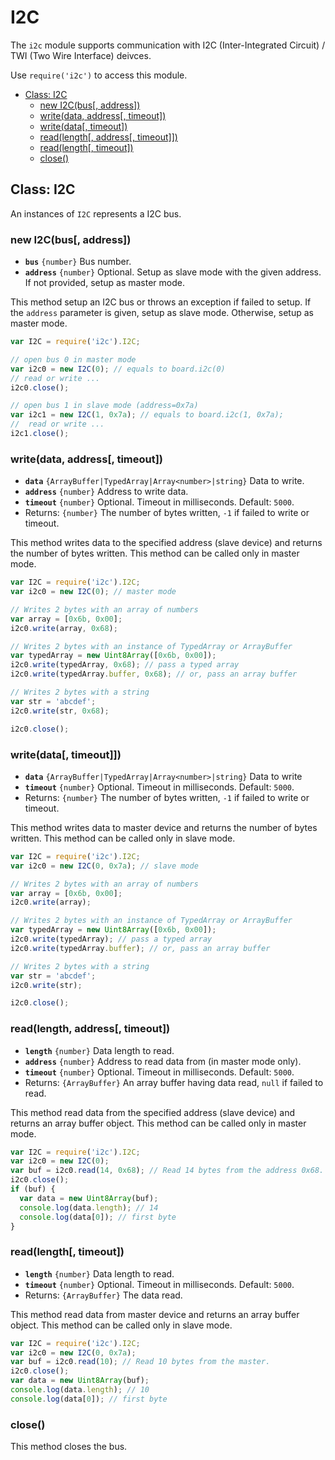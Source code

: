 I2C
===

The `i2c` module supports communication with I2C (Inter-Integrated Circuit) / TWI (Two Wire Interface) deivces.

Use `require('i2c')` to access this module.

* [Class: I2C]()
  * [new I2C(bus[, address])]()
  * [write(data, address[, timeout])]()
  * [write(data[, timeout])]()
  * [read(length[, address[, timeout]])]()
  * [read(length[, timeout])]()
  * [close()]()

## Class: I2C

An instances of `I2C` represents a I2C bus.

### new I2C(bus[, address])

* __`bus`__ `{number}` Bus number.
* __`address`__ `{number}` Optional. Setup as slave mode with the given address. If not provided, setup as master mode.

This method setup an I2C bus or throws an exception if failed to setup. If the `address` parameter is given, setup as slave mode. Otherwise, setup as master mode.

```js
var I2C = require('i2c').I2C;

// open bus 0 in master mode
var i2c0 = new I2C(0); // equals to board.i2c(0)
// read or write ...
i2c0.close();

// open bus 1 in slave mode (address=0x7a)
var i2c1 = new I2C(1, 0x7a); // equals to board.i2c(1, 0x7a);
//  read or write ...
i2c1.close();
```

### write(data, address[, timeout])

* __`data`__ `{ArrayBuffer|TypedArray|Array<number>|string}` Data to write.
* __`address`__ `{number}` Address to write data.
* __`timeout`__ `{number}` Optional. Timeout in milliseconds. Default: `5000`.
* Returns: `{number}` The number of bytes written, `-1` if failed to write or timeout.

This method writes data to the specified address (slave device) and returns the number of bytes written. This method can be called only in master mode.

```js
var I2C = require('i2c').I2C;
var i2c0 = new I2C(0); // master mode

// Writes 2 bytes with an array of numbers
var array = [0x6b, 0x00];
i2c0.write(array, 0x68);

// Writes 2 bytes with an instance of TypedArray or ArrayBuffer
var typedArray = new Uint8Array([0x6b, 0x00]);
i2c0.write(typedArray, 0x68); // pass a typed array
i2c0.write(typedArray.buffer, 0x68); // or, pass an array buffer

// Writes 2 bytes with a string
var str = 'abcdef';
i2c0.write(str, 0x68);

i2c0.close();
```

### write(data[, timeout]])

* __`data`__ `{ArrayBuffer|TypedArray|Array<number>|string}` Data to write
* __`timeout`__ `{number}` Optional. Timeout in milliseconds. Default: `5000`.
* Returns: `{number}` The number of bytes written, `-1` if failed to write or timeout.

This method writes data to master device and returns the number of bytes written. This method can be called only in slave mode.

```js
var I2C = require('i2c').I2C;
var i2c0 = new I2C(0, 0x7a); // slave mode

// Writes 2 bytes with an array of numbers
var array = [0x6b, 0x00];
i2c0.write(array);

// Writes 2 bytes with an instance of TypedArray or ArrayBuffer
var typedArray = new Uint8Array([0x6b, 0x00]);
i2c0.write(typedArray); // pass a typed array
i2c0.write(typedArray.buffer); // or, pass an array buffer

// Writes 2 bytes with a string
var str = 'abcdef';
i2c0.write(str);

i2c0.close();
```

### read(length, address[, timeout])

* __`length`__ `{number}` Data length to read.
* __`address`__ `{number}` Address to read data from (in master mode only).
* __`timeout`__ `{number}` Optional. Timeout in milliseconds. Default: `5000`.
* Returns: `{ArrayBuffer}` An array buffer having data read, `null` if failed to read.

This method read data from the specified address (slave device) and returns an array buffer object. This method can be called only in master mode.

```js
var I2C = require('i2c').I2C;
var i2c0 = new I2C(0); 
var buf = i2c0.read(14, 0x68); // Read 14 bytes from the address 0x68.
i2c0.close();
if (buf) {
  var data = new Uint8Array(buf);
  console.log(data.length); // 14
  console.log(data[0]); // first byte
}
```

### read(length[, timeout])

* __`length`__ `{number}` Data length to read.
* __`timeout`__ `{number}` Optional. Timeout in milliseconds. Default: `5000`.
* Returns: `{ArrayBuffer}` The data read.

This method read data from master device and returns an array buffer object. This method can be called only in slave mode.

```js
var I2C = require('i2c').I2C;
var i2c0 = new I2C(0, 0x7a); 
var buf = i2c0.read(10); // Read 10 bytes from the master.
i2c0.close();
var data = new Uint8Array(buf);
console.log(data.length); // 10
console.log(data[0]); // first byte
```

### close()

This method closes the bus.
